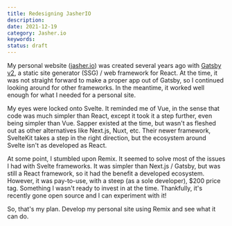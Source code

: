 ```yaml
---
title: Redesigning JasherIO
description:
date: 2021-12-19 
category: Jasher.io
keywords: 
status: draft
---
```


My personal website ([jasher.io](https://jasher.io)) was created several years ago with [Gatsby v2](https://www.gatsbyjs.com/), a static site generator (SSG) / web framework for React. At the time, it was not straight forward to make a proper app out of Gatsby, so I continued looking around for other frameworks. In the meantime, it worked well enough for what I needed for a personal site. 

My eyes were locked onto Svelte. It reminded me of Vue, in the sense that code was much simpler than React, except it took it a step further, even being simpler than Vue. Sapper existed at the time, but wasn't as fleshed out as other alternatives like Next.js, Nuxt, etc. Their newer framework, SvelteKit takes a step in the right direction, but the ecosystem around Svelte isn't as developed as React. 

At some point, I stumbled upon Remix. It seemed to solve most of the issues I had with Svelte frameworks. It was simpler than Next.js / Gatsby, but was still a React framework, so it had the benefit a developed ecosystem. However, it was pay-to-use, with a steep (as a sole developer), $200 price tag. Something I wasn't ready to invest in at the time. Thankfully, it's recently gone open source and I can experiment with it!

So, that's my plan. Develop my personal site using Remix and see what it can do. 
